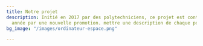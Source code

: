 ```yaml
---
title: Notre projet
description: Initié en 2017 par des polytechniciens, ce projet est continué chaque
  année par une nouvelle promotion. mettre une description de chaque pole
bg_image: "/images/ordinateur-espace.png"

---
```

